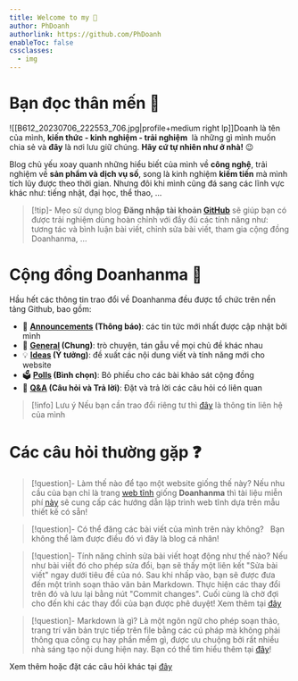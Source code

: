```yaml
---
title: Welcome to my 🧠
author: PhDoanh
authorlink: https://github.com/PhDoanh
enableToc: false
cssclasses:
  - img
---
```

# Bạn đọc thân mến 🤗
![[B612_20230706_222553_706.jpg|profile+medium right lp]]Doanh là tên của mình, **kiến thức - kinh nghiệm - trải nghiệm**  là những gì mình muốn chia sẻ và **đây** là nơi lưu giữ chúng. **Hãy cứ tự nhiên như ở nhà!** 😉

Blog chủ yếu xoay quanh những hiểu biết của mình về **công nghệ**, trải nghiệm về **sản phẩm và dịch vụ số**, song là kinh nghiệm **kiếm tiền** mà mình tích lũy được theo thời gian. Nhưng đôi khi mình cũng đá sang các lĩnh vực khác như: tiếng nhật, đại học, thể thao, ... 

> [!tip]- Mẹo sử dụng blog
> **Đăng nhập tài khoản [GitHub](https://github.com/login)** sẽ giúp bạn có được trải nghiệm dùng hoàn chỉnh với đầy đủ các tính năng như: tương tác và bình luận bài viết, chỉnh sửa bài viết, tham gia cộng đồng Doanhanma, ...

# Cộng đồng Doanhanma 🤝
Hầu hết các thông tin trao đổi về Doanhanma đều được tổ chức trên nền tảng Github, bao gồm:
- 📣 **[Announcements](https://github.com/PhDoanh/doanhanma/discussions/categories/announcements) (Thông báo)**: các tin tức mới nhất được cập nhật bởi mình
- 💬 **[General](https://github.com/PhDoanh/doanhanma/discussions/categories/general) (Chung)**: trò chuyện, tán gẫu về mọi chủ đề khác nhau
- 💡 **[Ideas](https://github.com/PhDoanh/doanhanma/discussions/categories/ideas) (Ý tưởng)**: đề xuất các nội dung viết và tính năng mới cho website
- 🗳️ **[Polls](https://github.com/PhDoanh/doanhanma/discussions/categories/polls) (Bình chọn)**: Bỏ phiếu cho các bài khảo sát cộng đồng
- 🙏 **[Q&A](https://github.com/PhDoanh/doanhanma/discussions/categories/q-a) (Câu hỏi và Trả lời)**: Đặt và trả lời các câu hỏi có liên quan

> [!info] Lưu ý
> Nếu bạn cần trao đổi riêng tư thì <a href="#footer" >đây</a> là thông tin liên hệ của mình

# Các câu hỏi thường gặp ❓
> [!question]- Làm thế nào để tạo một website giống thế này?
> Nếu nhu cầu của bạn chỉ là trang [web tĩnh](https://en.wikipedia.org/wiki/Static_web_page) giống **Doanhanma** thì tài liệu miễn phí [này](https://quartz.jzhao.xyz/) sẽ cung cấp các hướng dẫn lập trình web tĩnh dựa trên mẫu thiết kế có sẵn!

> [!question]- Có thể đăng các bài viết của mình trên này không?  
> Bạn không thể làm được điều đó vì đây là blog cá nhân! 

> [!question]- Tính năng chỉnh sửa bài viết hoạt động như thế nào?
> Nếu như bài viết đó cho phép sửa đổi, bạn sẽ thấy một liên kết "Sửa bài viết" ngay dưới tiêu đề của nó. Sau khi nhấp vào, bạn sẽ được đưa đến một trình soạn thảo văn bản Markdown. Thực hiện các thay đổi trên đó và lưu lại bằng nút "Commit changes". Cuối cùng là chờ đợi cho đến khi các thay đổi của bạn được phê duyệt! Xem thêm tại [đây](https://github.com/PhDoanh/doanhanma/discussions/39)

> [!question]- Markdown là gì?
> Là một ngôn ngữ cho phép soạn thảo, trang trí văn bản trực tiếp trên file bằng các cú pháp mà không phải thông qua công cụ hay phần mềm gì, được ưu chuộng bởi rất nhiều nhà sáng tạo nội dung hiện nay. Bạn có thể tìm hiểu thêm tại [đây](https://www.markdownguide.org/)!

Xem thêm hoặc đặt các câu hỏi khác tại [đây](https://github.com/PhDoanh/doanhanma/discussions/categories/q-a) 
